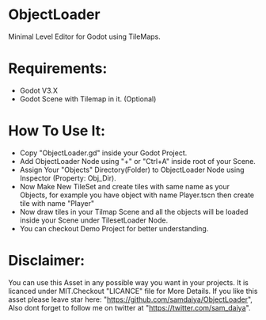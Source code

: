 # ObjectLoader
Minimal Level Editor for Godot using TileMaps.

# Requirements:
* Godot V3.X
* Godot Scene with Tilemap in it. (Optional)

# How To Use It:
* Copy "ObjectLoader.gd" inside your Godot Project.
* Add ObjectLoader Node using "+" or "Ctrl+A" inside root of your Scene.
* Assign Your "Objects" Directory(Folder) to  ObjectLoader Node using Inspector (Property: Obj_Dir).
* Now Make New TileSet and create tiles with same name as your Objects, for example you have object with name Player.tscn then create tile with name "Player"
* Now draw tiles in your Tilmap Scene and all the objects will be loaded inside your Scene under TilesetLoader Node.
* You can checkout Demo Project for better understanding.

# Disclaimer:
You can use this Asset in any possible way you want in your projects.
It is licanced under MIT.Checkout "LICANCE" file for More Details.
If you like this asset please leave star here: "https://github.com/samdaiya/ObjectLoader",
Also dont forget to follow me on twitter at "https://twitter.com/sam_daiya".

